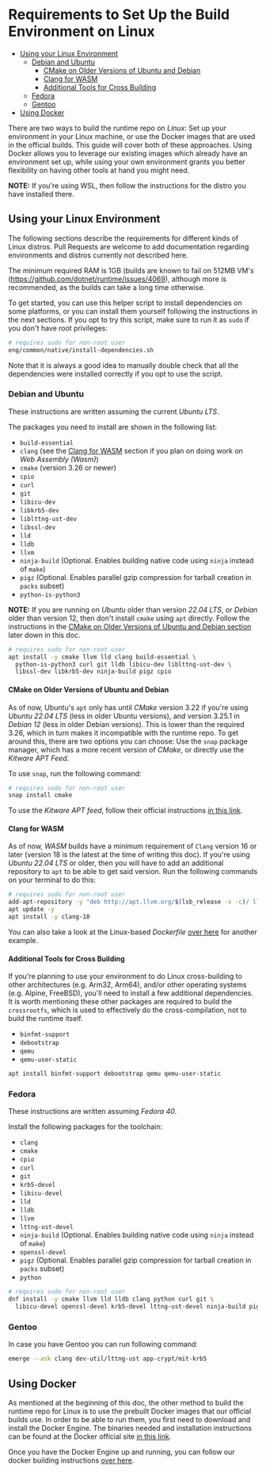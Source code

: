 # Requirements to Set Up the Build Environment on Linux

- [Using your Linux Environment](#using-your-linux-environment)
  - [Debian and Ubuntu](#debian-and-ubuntu)
    - [CMake on Older Versions of Ubuntu and Debian](#cmake-on-older-versions-of-ubuntu-and-debian)
    - [Clang for WASM](#clang-for-wasm)
    - [Additional Tools for Cross Building](#additional-tools-for-cross-building)
  - [Fedora](#fedora)
  - [Gentoo](#gentoo)
- [Using Docker](#using-docker)

There are two ways to build the runtime repo on *Linux*: Set up your environment in your Linux machine, or use the Docker images that are used in the official builds. This guide will cover both of these approaches. Using Docker allows you to leverage our existing images which already have an environment set up, while using your own environment grants you better flexibility on having other tools at hand you might need.

**NOTE:** If you're using WSL, then follow the instructions for the distro you have installed there.

## Using your Linux Environment

The following sections describe the requirements for different kinds of Linux distros. Pull Requests are welcome to add documentation regarding environments and distros currently not described here.

The minimum required RAM is 1GB (builds are known to fail on 512MB VM's (https://github.com/dotnet/runtime/issues/4069), although more is recommended, as the builds can take a long time otherwise.

To get started, you can use this helper script to install dependencies on some platforms, or you can install them yourself following the instructions in the next sections. If you opt to try this script, make sure to run it as `sudo` if you don't have root privileges:

```bash
# requires sudo for non-root user
eng/common/native/install-dependencies.sh
```

Note that it is always a good idea to manually double check that all the dependencies were installed correctly if you opt to use the script.

### Debian and Ubuntu

These instructions are written assuming the current *Ubuntu LTS*.

The packages you need to install are shown in the following list:

- `build-essential`
- `clang` (see the [Clang for WASM](#clang-for-wasm) section if you plan on doing work on *Web Assembly (Wasm)*)
- `cmake` (version 3.26 or newer)
- `cpio`
- `curl`
- `git`
- `libicu-dev`
- `libkrb5-dev`
- `liblttng-ust-dev`
- `libssl-dev`
- `lld`
- `lldb`
- `llvm`
- `ninja-build` (Optional. Enables building native code using `ninja` instead of `make`)
- `pigz` (Optional. Enables parallel gzip compression for tarball creation in `packs` subset)
- `python-is-python3`

**NOTE:** If you are running on *Ubuntu* older than version *22.04 LTS*, or *Debian* older than version 12, then don't install `cmake` using `apt` directly. Follow the instructions in the [CMake on Older Versions of Ubuntu and Debian section](#cmake-on-older-versions-of-ubuntu-and-debian) later down in this doc.

```bash
# requires sudo for non-root user
apt install -y cmake llvm lld clang build-essential \
  python-is-python3 curl git lldb libicu-dev liblttng-ust-dev \
  libssl-dev libkrb5-dev ninja-build pigz cpio
```

#### CMake on Older Versions of Ubuntu and Debian

As of now, Ubuntu's `apt` only has until *CMake* version 3.22 if you're using *Ubuntu 22.04 LTS* (less in older Ubuntu versions), and version 3.25.1 in *Debian 12* (less in older Debian versions). This is lower than the required 3.26, which in turn makes it incompatible with the runtime repo. To get around this, there are two options you can choose: Use the `snap` package manager, which has a more recent version of *CMake*, or directly use the *Kitware APT Feed*.

To use `snap`, run the following command:

```bash
# requires sudo for non-root user
snap install cmake
```

To use the *Kitware APT feed*, follow their official instructions [in this link](https://apt.kitware.com/).

#### Clang for WASM

As of now, *WASM* builds have a minimum requirement of `Clang` version 16 or later (version 18 is the latest at the time of writing this doc). If you're using *Ubuntu 22.04 LTS* or older, then you will have to add an additional repository to `apt` to be able to get said version. Run the following commands on your terminal to do this:

```bash
# requires sudo for non-root user
add-apt-repository -y "deb http://apt.llvm.org/$(lsb_release -s -c)/ llvm-toolchain-$(lsb_release -s -c)-18 main"
apt update -y
apt install -y clang-18
```

You can also take a look at the Linux-based *Dockerfile* [over here](/.devcontainer/Dockerfile) for another example.

#### Additional Tools for Cross Building

If you're planning to use your environment to do Linux cross-building to other architectures (e.g. Arm32, Arm64), and/or other operating systems (e.g. Alpine, FreeBSD), you'll need to install a few additional dependencies. It is worth mentioning these other packages are required to build the `crossrootfs`, which is used to effectively do the cross-compilation, not to build the runtime itself.

- `binfmt-support`
- `debootstrap`
- `qemu`
- `qemu-user-static`

```bash
apt install binfmt-support debootstrap qemu qemu-user-static
```

### Fedora

These instructions are written assuming *Fedora 40*.

Install the following packages for the toolchain:

- `clang`
- `cmake`
- `cpio`
- `curl`
- `git`
- `krb5-devel`
- `libicu-devel`
- `lld`
- `lldb`
- `llvm`
- `lttng-ust-devel`
- `ninja-build` (Optional. Enables building native code using `ninja` instead of `make`)
- `openssl-devel`
- `pigz` (Optional. Enables parallel gzip compression for tarball creation in `packs` subset)
- `python`

```bash
# requires sudo for non-root user
dnf install -y cmake llvm lld lldb clang python curl git \
  libicu-devel openssl-devel krb5-devel lttng-ust-devel ninja-build pigz cpio
```

### Gentoo

In case you have Gentoo you can run following command:

```bash
emerge --ask clang dev-util/lttng-ust app-crypt/mit-krb5
```

## Using Docker

As mentioned at the beginning of this doc, the other method to build the runtime repo for Linux is to use the prebuilt Docker images that our official builds use. In order to be able to run them, you first need to download and install the Docker Engine. The binaries needed and installation instructions can be found at the Docker official site [in this link](https://docs.docker.com/get-started/get-docker).

Once you have the Docker Engine up and running, you can follow our docker building instructions [over here](/docs/workflow/using-docker.md).
